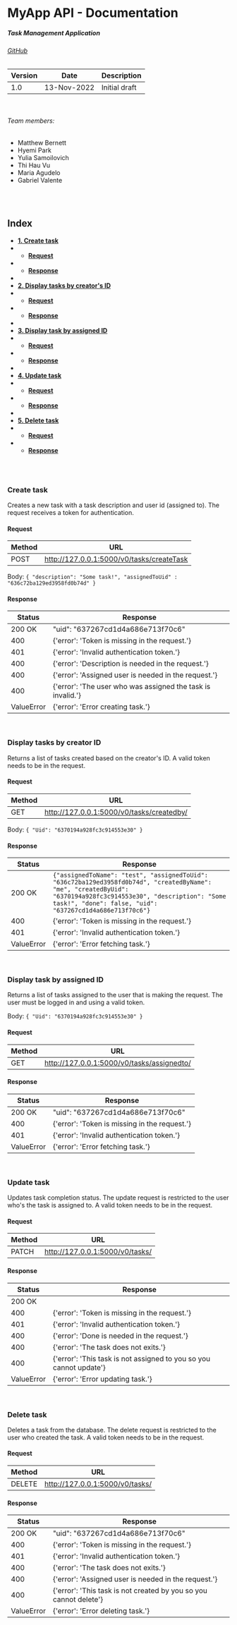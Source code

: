 # **MyApp API - Documentation**
##### Task Management Application

 ###### [GitHub](https://github.com/yulia-samoilovich/MyApp)

| Version | Date        |  Description  |
|---------|-------------|---------------|
| 1.0     | 13-Nov-2022 | Initial draft |

<br>

###### Team members: 
* Matthew Bernett
* Hyemi Park
* Yulia Samoilovich
* Thi Hau Vu
* Maria Agudelo
* Gabriel Valente

<br>
<br>

## Index
<!-- TOC -->
* [**1. Create task**](#create-task)
* * [**Request**](#request)
* * [**Response**](#response)
* 
* [**2. Display tasks by creator's ID**](#display-tasks-by-creator-id)
* * [**Request**](#request)
* * [**Response**](#response)
* 
* [**3. Display task by assigned ID**](#display-task-by-assigned-id)
* * [**Request**](#request)
* * [**Response**](#response)
* 
* [**4. Update task**](#update-task)
* * [**Request**](#request)
* * [**Response**](#response)
* 
* [**5. Delete task**](#delete-task)
* * [**Request**](#request)
* * [**Response**](#response)
<!-- TOC -->

<br><br>

### Create task
Creates a new task with a task description and user id (assigned to). The request receives a token for authentication.

#### Request

| Method | URL                                       |
|--------|-------------------------------------------|
| POST   | http://127.0.0.1:5000/v0/tasks/createTask |

Body:
`{
    "description": "Some task!",
    "assignedToUid" : "636c72ba129ed3958fd0b74d"
}`

#### Response

| Status     | Response                                                    |
|------------|-------------------------------------------------------------|
| 200 OK     | "uid": "637267cd1d4a686e713f70c6"                           |
| 400        | {'error': 'Token is missing in the request.'}               |
| 401        | {'error': 'Invalid authentication token.'}                  |
| 400        | {'error': 'Description is needed in the request.'}          |
| 400        | {'error': 'Assigned user is needed in the request.'}        |
| 400        | {'error': 'The user who was assigned the task is invalid.'} |
| ValueError | {'error': 'Error creating task.'}                           |

<br>

### Display tasks by creator ID
Returns a list of tasks created based on the creator's ID. A valid token needs to be in the request.

#### Request
| Method | URL                                       |
|--------|-------------------------------------------|
| GET    | http://127.0.0.1:5000/v0/tasks/createdby/ |

Body:
`{
    "Uid": "6370194a928fc3c914553e30"
}`

#### Response

| Status     | Response                                                                                                                                                                                                                    |
|------------|-----------------------------------------------------------------------------------------------------------------------------------------------------------------------------------------------------------------------------|
| 200 OK     | `{"assignedToName": "test", "assignedToUid": "636c72ba129ed3958fd0b74d", "createdByName": "me", "createdByUid": "6370194a928fc3c914553e30", "description": "Some task!", "done": false, "uid": "637267cd1d4a686e713f70c6"}` |
| 400        | {'error': 'Token is missing in the request.'}                                                                                                                                                                               |
| 401        | {'error': 'Invalid authentication token.'}                                                                                                                                                                                  |
| ValueError | {'error': 'Error fetching task.'}                                                                                                                                                                                           |

<br>

### Display task by assigned ID
Returns a list of tasks assigned to the user that is making the request. The user must be logged in and using a valid token.

Body:
`{
    "Uid": "6370194a928fc3c914553e30"
}`

#### Request
| Method | URL                                        |
|--------|--------------------------------------------|
| GET    | http://127.0.0.1:5000/v0/tasks/assignedto/ |

#### Response

| Status     | Response                                      |
|------------|-----------------------------------------------|
| 200 OK     | "uid": "637267cd1d4a686e713f70c6"             |
| 400        | {'error': 'Token is missing in the request.'} |
| 401        | {'error': 'Invalid authentication token.'}    |
| ValueError | {'error': 'Error fetching task.'}             |

<br>

### Update task
Updates task completion status. The update request is restricted to the user who's the task is assigned to. A valid token needs to be in the request.

#### Request
| Method | URL                                      |
|--------|------------------------------------------|
| PATCH  | http://127.0.0.1:5000/v0/tasks/<taskUid> |

#### Response

| Status     | Response                                                           |
|------------|--------------------------------------------------------------------|
| 200 OK     |                                                                    |
| 400        | {'error': 'Token is missing in the request.'}                      |
| 401        | {'error': 'Invalid authentication token.'}                         |
| 400        | {'error': 'Done is needed in the request.'}                        |
| 400        | {'error': 'The task does not exits.'}                              |
| 400        | {'error': 'This task is not assigned to you so you cannot update'} |
| ValueError | {'error': 'Error updating task.'}                                  |

<br>

### Delete task
Deletes a task from the database. The delete request is restricted to the user who created the task. A valid token needs to be in the request.

#### Request
| Method | URL                                      |
|--------|------------------------------------------|
| DELETE | http://127.0.0.1:5000/v0/tasks/<taskUid> |

#### Response

| Status     | Response                                                          |
|------------|-------------------------------------------------------------------|
| 200 OK     | "uid": "637267cd1d4a686e713f70c6"                                 |
| 400        | {'error': 'Token is missing in the request.'}                     |
| 401        | {'error': 'Invalid authentication token.'}                        |
| 400        | {'error': 'The task does not exits.'}                             |
| 400        | {'error': 'Assigned user is needed in the request.'}              |
| 400        | {'error': 'This task is not created by you so you cannot delete'} |
| ValueError | {'error': 'Error deleting task.'}                                 |

